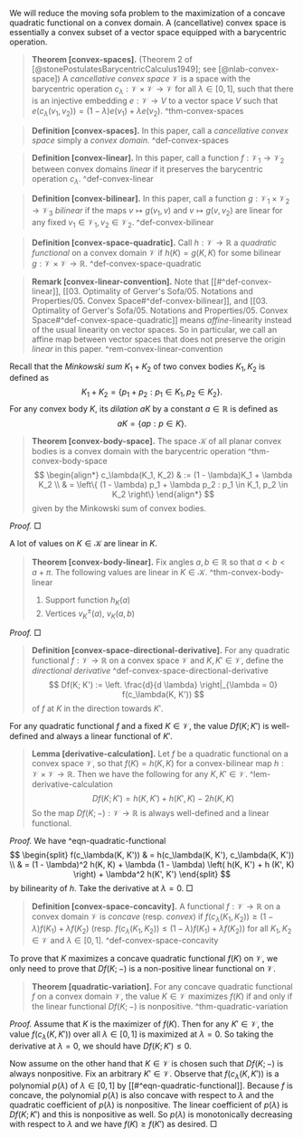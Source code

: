 We will reduce the moving sofa problem to the maximization of a concave quadratic functional on a convex domain. A (cancellative) convex space is essentially a convex subset of a vector space equipped with a barycentric operation.

> __Theorem [convex-spaces].__ (Theorem 2 of [@stonePostulatesBarycentricCalculus1949]; see [@nlab-convex-space]) A _cancellative convex space_ $\mathcal{V}$ is a space with the barycentric operation $c_\lambda : \mathcal{V} \times \mathcal{V} \to \mathcal{V}$ for all $\lambda \in [0, 1]$, such that there is an injective embedding $e : \mathcal{V} \to V$ to a vector space $V$ such that $e(c_{\lambda}(v_1, v_2)) = (1 - \lambda) e(v_1) + \lambda e(v_2)$. ^thm-convex-spaces

> __Definition [convex-spaces].__ In this paper, call a _cancellative convex space_ simply a _convex domain_. ^def-convex-spaces

> __Definition [convex-linear].__ In this paper, call a function $f : \mathcal{V}_1 \to \mathcal{V}_2$ between convex domains _linear_ if it preserves the barycentric operation $c_\lambda$. ^def-convex-linear

> __Definition [convex-bilinear].__ In this paper, call a function $g : \mathcal{V}_1 \times \mathcal{V}_2 \to \mathcal{V}_3$ _bilinear_ if the maps $v \mapsto g(v_1, v)$ and $v \mapsto g(v, v_2)$ are linear for any fixed $v_1 \in \mathcal{V}_1, v_2 \in \mathcal{V}_2$. ^def-convex-bilinear

> __Definition [convex-space-quadratic].__ Call $h : \mathcal{V} \to \mathbb{R}$ a _quadratic functional_ on a convex domain $\mathcal{V}$ if $h(K) = g(K, K)$ for some bilinear $g : \mathcal{V} \times \mathcal{V} \to \mathbb{R}$. ^def-convex-space-quadratic

> __Remark [convex-linear-convention].__ Note that [[#^def-convex-linear]], [[03. Optimality of Gerver's Sofa/05. Notations and Properties/05. Convex Space#^def-convex-bilinear]], and [[03. Optimality of Gerver's Sofa/05. Notations and Properties/05. Convex Space#^def-convex-space-quadratic]] means _affine_-linearity instead of the usual linearity on vector spaces. So in particular, we call an affine map between vector spaces that does not preserve the origin _linear_ in this paper. ^rem-convex-linear-convention

Recall that the _Minkowski sum_ $K_1 + K_2$ of two convex bodies $K_1, K_2$ is defined as
$$
K_1 + K_2 = \left\{ p_1 + p_2 : p_1 \in K_1, p_2 \in K_2 \right\}.
$$
For any convex body $K$, its _dilation_ $aK$ by a constant $a \in \mathbb{R}$ is defined as
$$
aK = \left\{ ap : p \in K \right\}.
$$

> __Theorem [convex-body-space].__ The space $\mathcal{K}$ of all planar convex bodies is a convex domain with the barycentric operation ^thm-convex-body-space
$$
\begin{align*}
c_\lambda(K_1, K_2) & := (1 - \lambda)K_1 + \lambda K_2 \\
& = \left\{ (1 - \lambda) p_1 + \lambda p_2 : p_1 \in K_1, p_2 \in K_2 \right\} 
\end{align*}
$$
> given by the Minkowski sum of convex bodies.

_Proof._  □

A lot of values on $K \in \mathcal{K}$ are linear in $K$.

> __Theorem [convex-body-linear].__ Fix angles $a, b \in \mathbb{R}$ so that $a < b < a + \pi$. The following values are linear in $K \in \mathcal{K}$. ^thm-convex-body-linear
> 
> 1. Support function $h_K(a)$
> 2. Vertices $v_K^\pm(a)$, $v_K(a, b)$

_Proof._  □

> __Definition [convex-space-directional-derivative].__ For any quadratic functional $f : \mathcal{V} \to \mathbb{R}$ on a convex space $\mathcal{V}$ and $K, K' \in \mathcal{V}$, define the _directional derivative_ ^def-convex-space-directional-derivative
$$
Df(K; K') := \left. \frac{d}{d \lambda} \right|_{\lambda = 0} f(c_\lambda(K, K'))
$$
> of $f$ at $K$ in the direction towards $K'$.

For any quadratic functional $f$ and a fixed $K \in \mathcal{V}$, the value $Df(K; K')$ is well-defined and always a linear functional of $K'$.

> __Lemma [derivative-calculation].__ Let $f$ be a quadratic functional on a convex space $\mathcal{V}$, so that $f(K) = h(K, K)$ for a convex-bilinear map $h : \mathcal{V} \times \mathcal{V} \to \mathbb{R}$. Then we have the following for any $K, K' \in \mathcal{V}$. ^lem-derivative-calculation
$$
Df(K; K') = h(K, K') + h(K', K) - 2 h (K, K)
$$
> So the map $Df(K; -) : \mathcal{V} \to \mathbb{R}$ is always well-defined and a linear functional. 

_Proof._ We have ^eqn-quadratic-functional
$$
\begin{split}
f(c_\lambda(K, K')) & = h(c_\lambda(K, K'), c_\lambda(K, K')) \\
& = (1 - \lambda)^2 h(K, K) + \lambda (1 - \lambda) \left( h(K, K') + h (K', K) \right) + \lambda^2 h(K', K')
\end{split}
$$
by bilinearity of $h$. Take the derivative at $\lambda = 0$. □

> __Definition [convex-space-concavity].__ A functional $f : \mathcal{V} \to \mathbb{R}$ on a convex domain $\mathcal{V}$ is _concave_ (resp. _convex_) if $f(c_\lambda(K_1, K_2)) \geq (1 - \lambda) f(K_1) + \lambda f(K_2)$ (resp. $f(c_\lambda(K_1, K_2)) \leq (1 - \lambda) f(K_1) + \lambda f(K_2)$) for all $K_1, K_2 \in \mathcal{V}$ and $\lambda \in [0, 1]$. ^def-convex-space-concavity

To prove that $K$ maximizes a concave quadratic functional $f(K)$ on $\mathcal{V}$, we only need to prove that $Df(K; -)$ is a non-positive linear functional on $\mathcal{V}$. 

> __Theorem [quadratic-variation].__ For any concave quadratic functional $f$ on a convex domain $\mathcal{V}$, the value $K \in \mathcal{V}$ maximizes $f(K)$ if and only if the linear functional $Df(K; -)$ is nonpositive. ^thm-quadratic-variation

_Proof._ Assume that $K$ is the maximizer of $f(K)$. Then for any $K' \in \mathcal{V}$, the value $f(c_\lambda(K, K'))$ over all $\lambda \in [0, 1]$ is maximized at $\lambda = 0$. So taking the derivative at $\lambda = 0$, we should have $Df(K; K') \leq 0$.

Now assume on the other hand that $K \in \mathcal{V}$ is chosen such that $Df(K; -)$ is always nonpositive. Fix an arbitrary $K' \in \mathcal{V}$. Observe that $f(c_\lambda(K, K'))$ is a polynomial $p(\lambda)$ of $\lambda \in [0, 1]$ by [[#^eqn-quadratic-functional]]. Because $f$ is concave, the polynomial $p(\lambda)$ is also concave with respect to $\lambda$ and the quadratic coefficient of $p(\lambda)$ is nonpositive. The linear coefficient of $p(\lambda)$ is $Df(K; K')$ and this is nonpositive as well. So $p(\lambda)$ is monotonically decreasing with respect to $\lambda$ and we have $f(K) \geq f(K')$ as desired. □